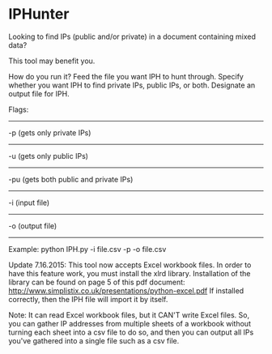 # IPHunter
Looking to find IPs (public and/or private) in a document containing mixed data?

This tool may benefit you. 

How do you run it?
Feed the file you want IPH to hunt through. Specify whether you want IPH to find private IPs, public IPs, or both. Designate an output file for IPH.

Flags:
_____________________________________________________________________________________________________________________________
-p (gets only private IPs)
_____________________________________________________________________________________________________________________________
-u (gets only public IPs)
_____________________________________________________________________________________________________________________________
-pu (gets both public and private IPs)
_____________________________________________________________________________________________________________________________
-i (input file)
_____________________________________________________________________________________________________________________________
-o (output file)
_____________________________________________________________________________________________________________________________

Example:
python IPH.py -i file.csv -p -o file.csv 

Update 7.16.2015:
This tool now accepts Excel workbook files. In order to have this feature work, you must install the xlrd library. Installation of the library can be found on page 5 of this pdf document: http://www.simplistix.co.uk/presentations/python-excel.pdf
If installed correctly, then the IPH file will import it by itself.

Note:
It can read Excel workbook files, but it CAN'T write Excel files. So, you can gather IP addresses from multiple sheets of a workbook without turning each sheet into a csv file to do so, and then you can output all IPs you've gathered into a single file such as a csv file.
